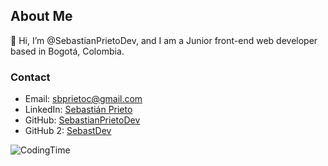 ## About Me

👋 Hi, I’m @SebastianPrietoDev, and I am a Junior front-end web developer based in Bogotá, Colombia. 

### Contact

- Email: sbprietoc@gmail.com
- LinkedIn: [Sebastián Prieto](https://www.linkedin.com/in/sebasti%C3%A1n-prieto-815108229/)
- GitHub: [SebastianPrietoDev](https://github.com/SebastianPrietoDev)
- GitHub 2: [SebastDev](https://github.com/SebastDev)

![CodingTime](https://media3.giphy.com/media/qgQUggAC3Pfv687qPC/giphy.gif)

